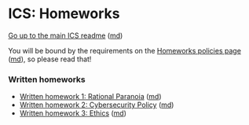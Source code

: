 ICS: Homeworks
==============

[Go up to the main ICS readme](../readme.html) ([md](../readme.md))

You will be bound by the requirements on the
[Homeworks policies page](../uva/hw-policies.html) ([md](../uva/hw-policies.md)), so
please read that!

### Written homeworks

- [Written homework 1: Rational Paranoia](hw1-paranoia.html) ([md](hw1-paranoia.html))
- [Written homework 2: Cybersecurity Policy](hw2-policy.html) ([md](hw2-policy.html))
- [Written homework 3: Ethics](hw3-ethics.html) ([md](hw3-ethics.html))

